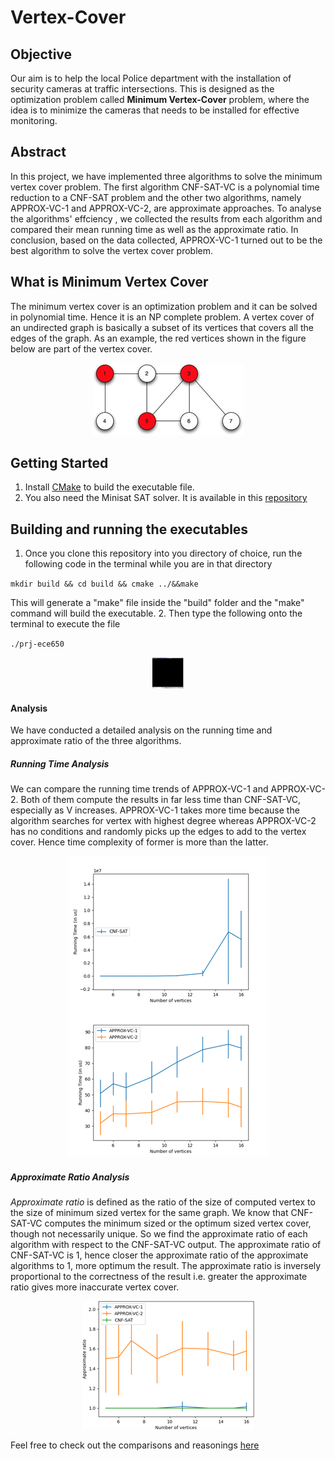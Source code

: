 # Vertex-Cover
## Objective
Our aim is to help the local Police department with the installation of security cameras at traffic intersections. This is designed as the optimization problem called **Minimum Vertex-Cover** problem, where the idea is to minimize the cameras that needs to be installed for effective monitoring.
## Abstract
In this project, we have implemented three algorithms to solve the minimum vertex cover problem. The first algorithm CNF-SAT-VC is a polynomial time reduction to a CNF-SAT problem and the other two algorithms, namely APPROX-VC-1 and APPROX-VC-2, are approximate approaches. To analyse the algorithms' effciency , we collected the results from each algorithm and compared their mean running time as well as the approximate ratio. In conclusion, based on the data collected, APPROX-VC-1 turned out to be the best algorithm to solve the vertex cover problem.
## What is Minimum Vertex Cover
The minimum vertex cover is an optimization problem and it can be solved in polynomial time. Hence it is an NP complete problem. A vertex cover of an undirected graph is basically a subset of its vertices that covers all the edges of the graph. As an example, the red vertices shown in the figure below are part of the vertex cover.

<p align="center">
<img src="./images/MinimumVertexCover.png"/>
</p>


## Getting Started
1. Install [CMake](https://cmake.org/download/) to build the executable file. 
2. You also need the Minisat SAT solver. It is available in this [repository](https://github.com/agurfinkel/minisat)

## Building and running the executables
1. Once you clone this repository into you directory of choice, run the following code in the terminal while you are in that directory

`mkdir build && cd build && cmake ../&&make`

This will generate a "make" file inside the "build" folder and the "make" command will build the executable.
2. Then type the following onto the terminal to execute the file

`./prj-ece650`
<p align="center">
<img src="./images/vc.gif", width="50x", height="50x">
</p>

#### Analysis
We have conducted a detailed analysis on the running time and approximate ratio of the three algorithms.
##### Running Time Analysis
We can compare the running time trends of APPROX-VC-1 and APPROX-VC-2. Both of them compute the results in far less time than CNF-SAT-VC, especially as V increases. APPROX-VC-1 takes more time because the algorithm searches for vertex with highest degree whereas APPROX-VC-2 has no conditions and randomly picks up the edges to add to the vertex cover. Hence time complexity of former is more than the latter.
<p align="center">
<img src="./images/RunningTimeAnalysisSetS2.png">
</p>


##### Approximate Ratio Analysis
*Approximate ratio* is defined as the ratio of the size of computed vertex to the size of minimum sized vertex for the same graph. We know that CNF-SAT-VC computes the minimum sized or the optimum sized vertex cover, though not necessarily unique. So we find the approximate ratio of each algorithm with respect to the CNF-SAT-VC output. The approximate ratio of CNF-SAT-VC is 1, hence closer the approximate ratio of the approximate algorithms to 1, more optimum the result. The approximate ratio is inversely proportional to the correctness of the result i.e. greater the approximate ratio gives more inaccurate vertex cover.

<p align="center">
<img src="./images/ApproximateRatioAnalysisSetS2.png">
</p>


Feel free to check out the comparisons and reasonings [here](https://github.com/nmariya/Vertex-Cover/blob/master/report.pdf)
